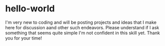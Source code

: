 # hello-world

I'm very new to coding and will be posting projects and ideas that I make here for discussion aand other such endeavors.
Please understand if I ask something that seems quite simple I'm not confident in this skill yet.
Thank you for your time!
